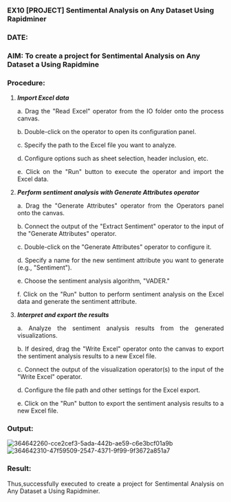 ### EX10 [PROJECT] Sentimental Analysis on Any Dataset Using Rapidminer
### DATE: 
### AIM: To create a project for Sentimental Analysis on Any Dataset a Using Rapidmine
<div align = "justify">

### Procedure:
1) ***Import Excel data***
    <p>a. Drag the "Read Excel" operator from the IO folder onto the process canvas.
    <p>b. Double-click on the operator to open its configuration panel.
    <p>c. Specify the path to the Excel file you want to analyze.
    <p>d. Configure options such as sheet selection, header inclusion, etc.
    <p>e. Click on the "Run" button to execute the operator and import the Excel data.
2) ***Perform sentiment analysis with Generate Attributes operator***
    <p>a. Drag the "Generate Attributes" operator from the Operators panel onto the canvas.
    <p>b. Connect the output of the "Extract Sentiment" operator to the input of the "Generate Attributes" operator.
    <p>c. Double-click on the "Generate Attributes" operator to configure it.
    <p>d. Specify a name for the new sentiment attribute you want to generate (e.g., "Sentiment").
    <p>e. Choose the sentiment analysis algorithm, "VADER."
    <p>f. Click on the "Run" button to perform sentiment analysis on the Excel data and generate the sentiment attribute.
3) ***Interpret and export the results***
    <p>a. Analyze the sentiment analysis results from the generated visualizations.
    <p>b. If desired, drag the "Write Excel" operator onto the canvas to export the sentiment analysis results to a new Excel file.
    <p>c. Connect the output of the visualization operator(s) to the input of the "Write Excel" operator.
    <p>d. Configure the file path and other settings for the Excel export.
    <p>e. Click on the "Run" button to export the sentiment analysis results to a new Excel file.

### Output:
![364642260-cce2cef3-5ada-442b-ae59-c6e3bcf01a9b](https://github.com/user-attachments/assets/25d9f233-3370-4d6b-bc0b-e0bf4a65393a)
![364642310-47f59509-2547-4371-9f99-9f3672a851a7](https://github.com/user-attachments/assets/c122dbed-b56f-45e0-9dce-8dbcd5b8f15b)

### Result:
Thus,successfully executed to create a project for Sentimental Analysis on Any Dataset a Using Rapidminer.

